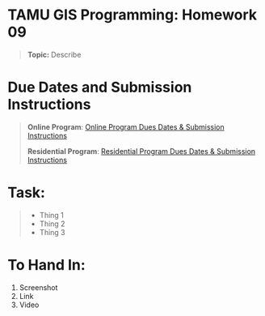 # TAMU GIS Programming: Homework 09
>
>**Topic:** Describe 
>

# Due Dates and Submission Instructions
> **Online Program**: [Online Program Dues Dates & Submission Instructions](https://github.tamu.edu/TAMU-GEOG-676-GIS-Programming/Online/blob/master/submissions/09.md)
>
> **Residential Program**: [Residential Program Dues Dates & Submission Instructions](https://github.tamu.edu/TAMU-GEOG-676-GIS-Programming/Residential/blob/master/submissions/09.md)

# **Task:**
> - Thing 1 
> - Thing 2
> - Thing 3

# **To Hand In:**
1. Screenshot
2. Link
3. Video
